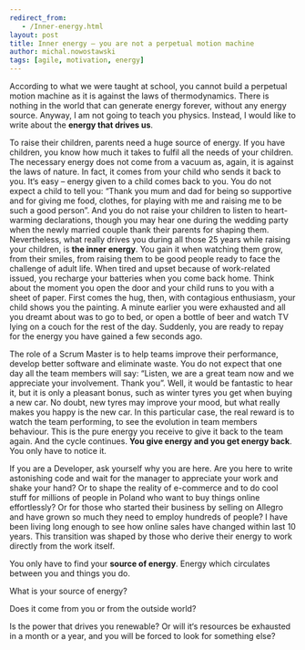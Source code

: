 ```yaml
---
redirect_from:
   - /Inner-energy.html
layout: post
title: Inner energy — you are not a perpetual motion machine 
author: michal.nowostawski
tags: [agile, motivation, energy]
---
```


According to what we were taught at school, you cannot build a perpetual motion machine as it is against 
the laws of thermodynamics. There is nothing in the world that can generate energy forever, without any energy 
source. Anyway, I am not going to teach you physics. Instead, I would like to write about the **energy that drives us**.

To raise their children, parents need a huge source of energy. If you have children, you know how much it takes 
to fulfil all the needs of your children. The necessary energy does not come from a vacuum as, again, it is against 
the laws of nature. In fact, it comes from your child who sends it back to you. It‘s easy – energy given to a child 
comes back to you. You do not expect a child to tell you: “Thank you mum and dad for being so supportive and for 
giving me food, clothes, for playing with me and raising me to be such a good person”. And you do not raise your children 
to listen to heart-warming declarations, though you may hear one during the wedding party when the newly married couple 
thank their parents for shaping them. Nevertheless, what really drives you during all those 25 years while raising your 
children, is **the inner energy**. You gain it when watching them grow, from their smiles, from raising them to be good 
people ready to face the challenge of adult life. When tired and upset because of work-related issued, you recharge your 
batteries when you come back home. Think about the moment you open the door and your child runs to you with a sheet of 
paper. First comes the hug, then, with contagious enthusiasm, your child shows you the painting. A minute earlier you 
were exhausted and all you dreamt about was to go to bed, or open a bottle of beer and watch TV lying on a couch for 
the rest of the day. Suddenly, you are ready to repay for the energy you have gained a few seconds ago. 
 
The role of a Scrum Master is to help teams improve their performance, develop better software and eliminate waste. 
You do not expect that one day all the team members will say: “Listen, we are a great team now and we appreciate your 
involvement. Thank you”. Well, it would be fantastic to hear it, but it is only a pleasant bonus, such as winter 
tyres you get when buying a new car. No doubt, new tyres may improve your mood, but what really makes you happy is 
the new car. In this particular case, the real reward is to watch the team performing, to see the evolution in team 
members behaviour. This is the pure energy you receive to give it back to the team again. And the cycle continues. 
**You give energy and you get energy back**. You only have to notice it.
 
If you are a Developer, ask yourself why you are here. Are you here to write astonishing code and wait for the manager 
to appreciate your work and shake your hand? Or to shape the reality of e-commerce and to do cool stuff for millions of 
people in Poland who want to buy things online effortlessly? Or for those who started their business by selling on 
Allegro and have grown so much they need to employ hundreds of people? I have been living long enough to see how online 
sales have changed within last 10 years. This transition was shaped by those who derive their energy to work directly 
from the work itself. 
 
You only have to find your **source of energy**. 
Energy which circulates between you and things you do.


What is your source of energy?

Does it come from you or from the outside world?

Is the power that drives you renewable? 
Or will it‘s resources be exhausted in a month or a year, and you will be forced to look for something else?
